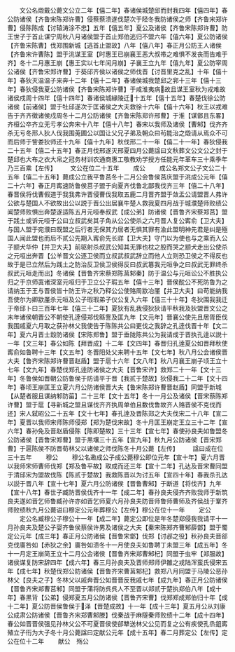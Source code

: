<!-- { "loadSidebar": true } -->
　　文公名燬戴公薨文公立二年【僖二年】春诸侯城楚邱而封我四年【僖四年】春公防诸侯【齐鲁宋陈郑许曹】侵蔡蔡溃遂伐楚次于陉冬我防诸侯之师【齐鲁宋郑许曹】侵陈陈成【讨辕涛涂不忠】五年【僖五年】夏公及诸侯【齐鲁宋陈郑许曹】防王世子于首止谋宁周秋八月诸侯盟于首止郑伯逃归不盟六年【僖六年】夏公防诸侯【齐鲁宋陈曹】伐郑围新城【逃首止盟故】八年【僖八年】春正月公防王人诸侯【齐鲁宋许曹陈】盟于洮谋王室【时惠王已崩襄王恶大叔帯之难惧不发丧而告难于齐】冬十二月惠王崩【惠王实以七年闰月崩】子襄王立九年【僖九年】夏公防宰周公诸侯【齐鲁宋郑许曹】于葵邱齐侯以诸侯之师伐晋【讨晋里克之乱】十年【僖十年】春狄灭温温子来奔十二年【僖十二年】春诸侯城我楚邱之郛十三年【僖十三年】春狄侵我夏公防诸侯【齐鲁宋陈郑许曹】于咸淮夷病故且谋王室秋为戎难故诸侯戍周十四年【僖十四年】春诸侯城縁陵迁十五年【僖十五年】春楚伐徐公防诸侯【前诸侯】盟于牡邱遂次于匡诸侯之大夫救徐十六年【僖十六年】秋王以戎难告于齐齐徴诸侯戍周冬十二月公防诸侯【齐鲁宋陈郑许邢曹】于淮【谋鄫且东畧】齐桓公卒齐立无亏孝公奔宋十八年【僖十八年】春宋以我师及诸侯【曹邾】伐齐齐杀无亏冬邢人狄人伐我围莵圃公以国让父兄子弟及朝众曰茍能治之燬请从焉众不可而后师于訾娄狄师还十九年【僖十九年】秋伐邢二十一年【僖二十一年】春狄侵我二十五年【僖二十五年】春正月伐邢遂灭邢夏四月公薨諡曰文秋葬文公文公之封于楚邱也大布之衣大帛之冠务材训农通商惠工敬教劝学授方任能元年革车三十乘季年乃三百乘【左传】
　　文公在位二十五年
　　成公
　　成公名郑文公子文公二十五年【僖二十五年】薨成公立我平鲁莒冬十二月公会鲁侯莒庆盟于洮成公元年【僖二十六年】春正月寗速防鲁侯莒子盟于向夏齐伐鲁北鄙我伐齐三年【僖二十八年】春晋侯将伐曹假道于我我弗许晋侵曹伐我取五鹿二月晋齐盟于敛盂公请盟晋人弗许公欲与楚国人不欲故出公以説于晋公出居襄牛楚人救我夏四月战于城濮楚师败绩公闻楚师败惧出奔楚遂适陈五月元咺奉叔武【成公弟】防诸侯【晋鲁齐宋蔡郑莒】盟于践土或诉元咺于公曰立叔武矣其子角从公公使杀之六月晋人复公寗俞【卫大夫】与国人盟于宛濮曰既盟之后行者无保其力居者无惧其罪有渝此盟明神先君是纠是殛国人闻此盟也而后不贰公先期入寗俞先长牂【卫大夫】守门以为使也与之乘而入公子颛犬华仲【并卫大夫】前驱射杀叔武公知其无罪也枕之股而哭之颛犬走出公使杀之元咺出奔晋【公羊晋文公逐卫侯而立叔武叔武辞立而他人立则恐卫侯之不得反也故于是已立然后为践土之防治反卫侯卫侯得反曰叔武簒我元咺争之曰叔武无罪终杀叔武元咺走而出】冬诸侯【晋鲁齐宋蔡郑陈莒邾秦】防于温公与元咺讼公不胜执公归之于京师寘诸深室元咺归于卫立公子瑕五年【僖十三年】晋侯酖公不死防鲁为之请纳玉于王与晋侯皆十防王许之秋乃释公公使赂周歂冶厪【并卫大夫】曰苟能纳我吾使尔为卿歂厪杀元咺及公子瑕瑕弟子仪公复入六年【僖三十十年】冬狄围我我迁于帝邱卜曰三百年七年【僖三十二年】夏狄有乱我侵狄狄请平秋我及狄盟晋文公之末年诸侯朝晋公不朝使孔逹侵郑伐緜訾及匡九年【文元年】晋襄公使先且居胥臣伐我围戚夏六月取之获孙林父我使告于陈陈共公曰更伐之我辞之孔逹伐晋十年【文二年】夏六月晋士縠防诸侯【宋陈郑鲁】盟于垂陇陈共公为我请成于晋执孔逹以説十一年【文三年】春公如陈【拜晋成】十二年【文四年】春晋归孔逹夏公如晋拜秋使寗俞如鲁聘十三年【文五年】冬晋阳处父来聘十五年【文七年】秋八月公会诸侯晋大夫【鲁齐宋陈郑许曹晋赵盾】盟于扈十六年【文八年】秋八月襄王崩子顷王立十七年【文九年】春楚伐郑孔逹防诸侯之大夫【晋鲁宋许】救郑二十一年【文十三年】冬鲁侯如晋朝公防鲁侯于防请平于晋【我贰于楚故】狄侵我二十二年【文十四年】春顷王崩匡王立夏六月公防诸侯晋大夫【鲁宋陈郑许曹晋赵盾】同盟于新城【从楚者服且谋纳邾防菑】二十三年【文十五年】冬十一月公及诸侯【晋宋蔡陈郑许曹】盟于扈【寻新城之盟且谋伐齐齐执周单伯且数伐鲁故齐人赂晋侯不克伐而还】宋人弑昭公二十五年【文十七年】春孔逹及晋陈郑之大夫伐宋二十八年【宣二年】夏晋以我师宋师陈师侵郑【郑为楚伐宋故】冬十月匡王崩定王立三十二年【宣六年】春孙免及晋赵盾侵陈【陈即楚故】三十三年【宣七年】春使孙良夫如鲁盟冬公防诸侯【晋鲁宋郑曹】盟于黒壤三十五年【宣九年】秋九月公防诸侯【晋宋郑曹】于扈陈侯不防晋荀林父以诸侯之师伐陈冬十月公薨【左传】
　　諡曰成在位三十五年
　　穆公
　　穆公名遫成公子成公薨穆公即位元年【宣十年】夏六月晋以我师宋师曹师伐郑【郑及鲁平故】取成而还三年【宣十二年】孔达及晋宋曹同盟于清邱宋为盟故伐陈【陈贰于楚故】我救陈晋以为讨五年【宣四十年】春我杀孔达以説于晋八年【宣十七年】夏六月公防诸侯【晋鲁曹邾】于断道【将伐齐】九年【宣十八年】春世子臧防晋侯伐齐十一年【成二年】春孙良夫侵齐齐败我师于新筑良夫遂如晋乞师鲁臧孙许亦如晋乞师夏六月孙良夫防晋师鲁师曹师及齐侯战于鞌齐师败绩秋九月公薨谥曰穆定公元年葬穆公【左传】穆公在位十一年
　　定公
　　定公名臧穆公子穆公十一年【成二年】薨定公即位是年冬楚郑侵我我请平十一月孙良夫及楚公子婴齐鲁侯蔡侯许男及诸侯之大夫【秦宋陈郑齐曹邾薛鄫】盟于蜀定公元年【成三年】春正月公防诸侯【晋鲁宋鄫】伐郑【讨邲之役】秋孙良夫晋郤克伐廧咎如【赤狄之余】廧咎如溃冬十一月使良夫如鲁聘丁未盟三年【成五年】冬十一月定王崩简王立十二月公会诸侯【晋鲁齐宋郑曹邾杞】同盟于虫牢【郑服故】诸侯谋复防宋辞四年【成六年】春三月孙良夫及晋师郑师伊雒之戎陆浑蛮氏侵宋五年【成七年】秋楚伐郑公防诸侯【晋鲁齐宋曹莒邾杞】救郑八月同盟于马陵公恶孙林父【良夫之子】冬林父以戚奔晋公如晋晋反我戚七年【成九年】春正月公防诸侯【晋鲁齐宋郑曹莒邾】同盟于蒲将防呉呉人不至晋以郑贰于楚执郑伯八年【成十年】春黒背【公弟】侵郑夏五月公防诸侯【晋鲁齐宋曹】伐郑郑成郑伯归十年【成十二年】夏公防晋侯鲁侯于泽【晋楚成故】十一年【成十三年】夏五月公从刘康公成肃公防诸侯【晋鲁齐宋郑曹邾滕】伐秦战于麻隧秦师败绩十二年【成十四年】春公如晋晋侯强见孙林父公不可夏晋侯使郤犨送林父公见而复之公有疾使孔烝鉏寗殖立子衎为大子冬十月公薨諡曰定献公元年【成十五年】春二月葬定公【左传】定公在位十二年
　　献公　殇公
